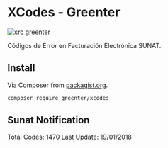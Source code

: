 # XCodes - Greenter

[![src greenter](https://img.shields.io/badge/src-greenter-brightgreen.svg)](https://github.com/thegreenter/greenter)
  
Códigos de Error en Facturación Electrónica SUNAT.

## Install
Via Composer from [packagist.org](https://packagist.org/packages/greenter/xcodes).
```bash
composer require greenter/xcodes
```

## Sunat Notification

Total Codes: 1470
Last Update: 19/01/2018